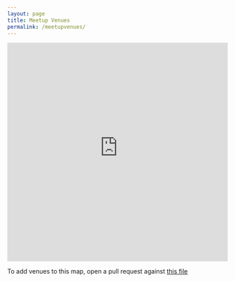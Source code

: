 ```yaml
---
layout: page
title: Meetup Venues
permalink: /meetupvenues/
---
```


<iframe height='500' width='100%' frameborder='0' src='https://render.githubusercontent.com/view/geojson?url=https://raw.githubusercontent.com/IrishTechCommunity/irishtechcommunity.github.io/master/venues.geojson'></iframe>

To add venues to this map, open a pull request against [this file](https://github.com/IrishTechCommunity/irishtechcommunity.github.io/blob/master/venues.geojson)
